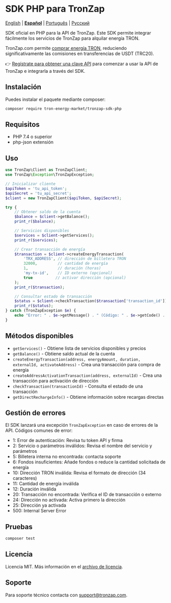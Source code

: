 # SDK PHP para TronZap

[English](README.md) | **[Español](README.es.md)** | [Português](README.pt-br.md) | [Русский](README.ru.md)

SDK oficial en PHP para la API de TronZap.
Este SDK permite integrar fácilmente los servicios de TronZap para alquilar energía TRON.

TronZap.com permite [comprar energía TRON](https://tronzap.com/), reduciendo significativamente las comisiones en transferencias de USDT (TRC20).

👉 [Regístrate para obtener una clave API](https://tronzap.com) para comenzar a usar la API de TronZap e integrarla a través del SDK.

## Instalación

Puedes instalar el paquete mediante composer:

```bash
composer require tron-energy-market/tronzap-sdk-php
```

## Requisitos

- PHP 7.4 o superior
- php-json extensión

## Uso

```php
use TronZap\Client as TronZapClient;
use TronZap\Exception\TronZapException;

// Inicializar cliente
$apiToken = 'tu_api_token';
$apiSecret = 'tu_api_secret';
$client = new TronZapClient($apiToken, $apiSecret);

try {
    // Obtener saldo de la cuenta
    $balance = $client->getBalance();
    print_r($balance);

    // Servicios disponibles
    $services = $client->getServices();
    print_r($services);

    // Crear transacción de energía
    $transaction = $client->createEnergyTransaction(
        'TRX_ADDRESS', // dirección de billetera TRON
        32000,         // cantidad de energía
        1,             // duración (horas)
        'my-tx-id',    // ID externo (opcional)
        true          // activar dirección (opcional)
    );
    print_r($transaction);

    // Consultar estado de transacción
    $status = $client->checkTransaction($transaction['transaction_id']);
    print_r($status);
} catch (TronZapException $e) {
    echo "Error: " . $e->getMessage() . " (Código: " . $e->getCode() . ")\n";
}
```

## Métodos disponibles

- `getServices()` - Obtiene lista de servicios disponibles y precios
- `getBalance()` - Obtiene saldo actual de la cuenta
- `createEnergyTransaction(address, energyAmount, duration, externalId, activateAddress)` - Crea una transacción para compra de energía
- `createAddressActivationTransaction(address, externalId)` - Crea una transacción para activación de dirección
- `checkTransaction(transactionId)` - Consulta el estado de una transacción
- `getDirectRechargeInfo()` - Obtiene información sobre recargas directas

## Gestión de errores

El SDK lanzará una excepción `TronZapException` en caso de errores de la API. Códigos comunes de error:

- 1: Error de autenticación: Revisa tu token API y firma
- 2: Servicio o parámetros inválidos: Revisa el nombre del servicio y parámetros
- 5: Billetera interna no encontrada: contacta soporte
- 6: Fondos insuficientes: Añade fondos o reduce la cantidad solicitada de energía
- 10: Dirección TRON inválida: Revisa el formato de dirección (34 caracteres)
- 11: Cantidad de energía inválida
- 12: Duración inválida
- 20: Transacción no encontrada: Verifica el ID de transacción o externo
- 24: Dirección no activada: Activa primero la dirección
- 25: Dirección ya activada
- 500: Internal Server Error

## Pruebas

```bash
composer test
```

## Licencia

Licencia MIT. Más información en el [archivo de licencia](LICENSE).

## Soporte

Para soporte técnico contacta con [support@tronzap.com](mailto:support@tronzap.com).
